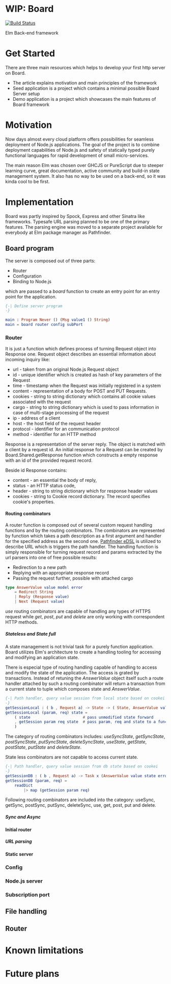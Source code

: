 # WIP: Board
[![Build Status](https://travis-ci.org/AIRTucha/board.svg?branch=master)](https://travis-ci.org/AIRTucha/board)

Elm Back-end framework

# Get Started 

There are three main resources which helps to develop your first http server on Board.
 
 * The article explains motivation and main principles of the framework
 * Seed application is a project which contains a minimal possible Board Server setup
 * Demo application is a project which showcases the main features of Board framework

# Motivation

Now days almost every cloud platform offers possibilities for seamless deployment of Node.js applications. The goal of the project is to combine deployment capabilities of Node.js and safety of statically typed purely functional languages for rapid development of small micro-services. 

The main reason Elm was chosen over GHCJS or PureScript due to steeper learning curve, great documentation, active community and build-in state management system. It also has no way to be used on a back-end, so it was kinda cool to be first.

# Implementation

Board was partly inspired by Spock, Express and other Sinatra like frameworks. Typesafe URL parsing planned to be one of the primary features. The parsing engine was moved to a separate project available for everybody at Elm package manager as Pathfinder. 

## Board program

The server is composed out of three parts: 
    
* Router
* Configuration
* Binding to Node.js

which are passed to a *board* function to create an entry point for an entry point for the application. 

```elm
{-| Define server program
-}

main : Program Never () (Msg value1 () String)
main = board router config subPort
```

### Router

It is just a function which defines process of turning Request object into Response one. Request object describes an essential information about incoming inquiry like: 

* url - taken from an original Node.js Request object
* id - unique identifier which is created as hash of key parameters of the Request
* time - timestamp when the Request was initially registered in a system
* content - representation of a body for POST and PUT Requests.
* cookies - string to string dictionary which contains all cookie values associated with the request
* cargo - string to string dictionary which is used to pass information in case of multi-stage processing of the request
* ip - address of a client
* host - the host field of the request header
* protocol - identifier for an communication protocol
* method - identifier for an HTTP method

Response is a representation of the server reply. The object is matched with a client by a request id. An initial response for a Request can be created by Board.Shared.getResponse function which constructs a empty response with an id of the provided request record.

Beside id Response contains:

* content - an essential the body of reply, 
* status - an HTTP status code, 
* header - string to string dictionary which for response header values
* cookies - string to Cookie record dictionary. The record specifies cookie's properties.

#### Routing combinators

A router function is composed out of several custom request handling functions and by the routing combinators. The combinators are represented by function which takes a path description as a first argument and handler for the specified address as the second one. [Pathfinder eDSL](https://github.com/AIRTucha/pathfinder) is utilized to describe URL which is triggers the path handler. The handling function is simply responsible for turning request record and params extracted by the url parsers into one of free possible results:

* Redirection to a new path
* Replying with an appropriate response record
* Passing the request further, possible with attached cargo

```elm
type AnswerValue value model error
    = Redirect String
    | Reply (Response value)
    | Next (Request value)
```

*use* routing combinators are capable of handling any types of HTTPS request while *get*, *post*, *put* and *delete* are only working with correspondent HTTP methods.

##### Stateless and State full

A state management is not trivial task for a purely function application. Board utilizes Elm's architecture to create a handling tooling for accessing and modifying an application state. 

There is especial type of routing handling capable of handling to access and modify the state of the application. The access is grated by transactions. Instead of retuning the *AnswerValue* object itself such a route handler attached by such a routing combinator will return a transaction from a current state to tuple which composes state and *AnswerValue*.

```elm
{-| Path handler, query value session from local state based on cookei
-}
getSessionLocal : ( b , Request a) -> State -> ( State, AnswerValue value state error )
getSessionLocal (param, req) state =
    ( state                       # pass unmodified state forward 
    , getSession param req state  # pass param, req and state to a function which would return a reply
    )
```

The category of routing combinators includes: *useSyncState*, *getSyncState*, *postSyncState*, *putSyncState*, *deleteSyncState*, *useState*, *getState*, *postState*, *putState* and *deleteState*.

State less combinators are not capable to access current state.

```elm
{-| Path handler, query value session from db state based on cookei
-}
getSessionDB : ( b , Request a) -> Task x (AnswerValue value state error)
getSessionDB (param, req) = 
    readDict
        |> map (getSession param req)
```

Following routing combinators are included into the category: useSync, getSync, postSync, putSync, deleteSync, use, get, post, put and delete.

##### Sync and Async 

#### Initial router

##### URL parsing

#### Static server

### Config

### Node.js server

### Subscription port

## File handling

## Router 

# Known limitations

# Future plans
